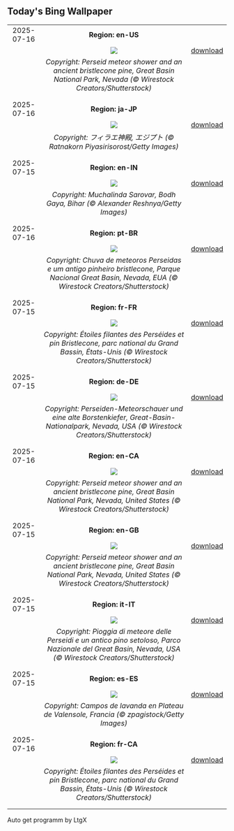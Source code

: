 ## Today's Bing Wallpaper
|      |      |      |
| :----: | :----: | :----: |
|2025-07-16|**Region: en-US**||
||![](https://www.bing.com/th?id=OHR.PerseidsPine_EN-US4826682211_UHD.jpg&pid=hp&w=1152&h=648&rs=1&c=4)| [download](https://www.bing.com/th?id=OHR.PerseidsPine_EN-US4826682211_UHD.jpg)|
||*Copyright: Perseid meteor shower and an ancient bristlecone pine, Great Basin National Park, Nevada (© Wirestock Creators/Shutterstock)*
||
|||
|2025-07-16|**Region: ja-JP**||
||![](https://www.bing.com/th?id=OHR.TemplePhilae_JA-JP1883182948_UHD.jpg&pid=hp&w=1152&h=648&rs=1&c=4)| [download](https://www.bing.com/th?id=OHR.TemplePhilae_JA-JP1883182948_UHD.jpg)|
||*Copyright: フィラエ神殿, エジプト (© Ratnakorn Piyasirisorost/Getty Images)*
||
|||
|2025-07-15|**Region: en-IN**||
||![](https://www.bing.com/th?id=OHR.MuchalindaLake_EN-IN3808425098_UHD.jpg&pid=hp&w=1152&h=648&rs=1&c=4)| [download](https://www.bing.com/th?id=OHR.MuchalindaLake_EN-IN3808425098_UHD.jpg)|
||*Copyright: Muchalinda Sarovar, Bodh Gaya, Bihar (© Alexander Reshnya/Getty Images)*
||
|||
|2025-07-16|**Region: pt-BR**||
||![](https://www.bing.com/th?id=OHR.PerseidsPine_PT-BR0914394834_UHD.jpg&pid=hp&w=1152&h=648&rs=1&c=4)| [download](https://www.bing.com/th?id=OHR.PerseidsPine_PT-BR0914394834_UHD.jpg)|
||*Copyright: Chuva de meteoros Perseidas e um antigo pinheiro bristlecone, Parque Nacional Great Basin, Nevada, EUA (© Wirestock Creators/Shutterstock)*
||
|||
|2025-07-15|**Region: fr-FR**||
||![](https://www.bing.com/th?id=OHR.PerseidsPine_FR-FR2065918536_UHD.jpg&pid=hp&w=1152&h=648&rs=1&c=4)| [download](https://www.bing.com/th?id=OHR.PerseidsPine_FR-FR2065918536_UHD.jpg)|
||*Copyright: Étoiles filantes des Perséides et pin Bristlecone, parc national du Grand Bassin, États-Unis (© Wirestock Creators/Shutterstock)*
||
|||
|2025-07-15|**Region: de-DE**||
||![](https://www.bing.com/th?id=OHR.PerseidsPine_DE-DE7245690852_UHD.jpg&pid=hp&w=1152&h=648&rs=1&c=4)| [download](https://www.bing.com/th?id=OHR.PerseidsPine_DE-DE7245690852_UHD.jpg)|
||*Copyright: Perseiden-Meteorschauer und eine alte Borstenkiefer, Great-Basin-Nationalpark, Nevada, USA (© Wirestock Creators/Shutterstock)*
||
|||
|2025-07-16|**Region: en-CA**||
||![](https://www.bing.com/th?id=OHR.PerseidsPine_EN-CA4357451689_UHD.jpg&pid=hp&w=1152&h=648&rs=1&c=4)| [download](https://www.bing.com/th?id=OHR.PerseidsPine_EN-CA4357451689_UHD.jpg)|
||*Copyright: Perseid meteor shower and an ancient bristlecone pine, Great Basin National Park, Nevada, United States (© Wirestock Creators/Shutterstock)*
||
|||
|2025-07-15|**Region: en-GB**||
||![](https://www.bing.com/th?id=OHR.PerseidsPine_EN-GB9389582617_UHD.jpg&pid=hp&w=1152&h=648&rs=1&c=4)| [download](https://www.bing.com/th?id=OHR.PerseidsPine_EN-GB9389582617_UHD.jpg)|
||*Copyright: Perseid meteor shower and an ancient bristlecone pine, Great Basin National Park, Nevada, United States (© Wirestock Creators/Shutterstock)*
||
|||
|2025-07-15|**Region: it-IT**||
||![](https://www.bing.com/th?id=OHR.PerseidsPine_IT-IT7125588777_UHD.jpg&pid=hp&w=1152&h=648&rs=1&c=4)| [download](https://www.bing.com/th?id=OHR.PerseidsPine_IT-IT7125588777_UHD.jpg)|
||*Copyright: Pioggia di meteore delle Perseidi e un antico pino setoloso, Parco Nazionale del Great Basin, Nevada, USA (© Wirestock Creators/Shutterstock)*
||
|||
|2025-07-15|**Region: es-ES**||
||![](https://www.bing.com/th?id=OHR.FranceLavender_ES-ES8017516672_UHD.jpg&pid=hp&w=1152&h=648&rs=1&c=4)| [download](https://www.bing.com/th?id=OHR.FranceLavender_ES-ES8017516672_UHD.jpg)|
||*Copyright: Campos de lavanda en Plateau de Valensole, Francia (© zpagistock/Getty Images)*
||
|||
|2025-07-16|**Region: fr-CA**||
||![](https://www.bing.com/th?id=OHR.PerseidsPine_FR-CA9431536579_UHD.jpg&pid=hp&w=1152&h=648&rs=1&c=4)| [download](https://www.bing.com/th?id=OHR.PerseidsPine_FR-CA9431536579_UHD.jpg)|
||*Copyright: Étoiles filantes des Perséides et pin Bristlecone, parc national du Grand Bassin, États-Unis (© Wirestock Creators/Shutterstock)*
||
|||

Auto get programm by LtgX
